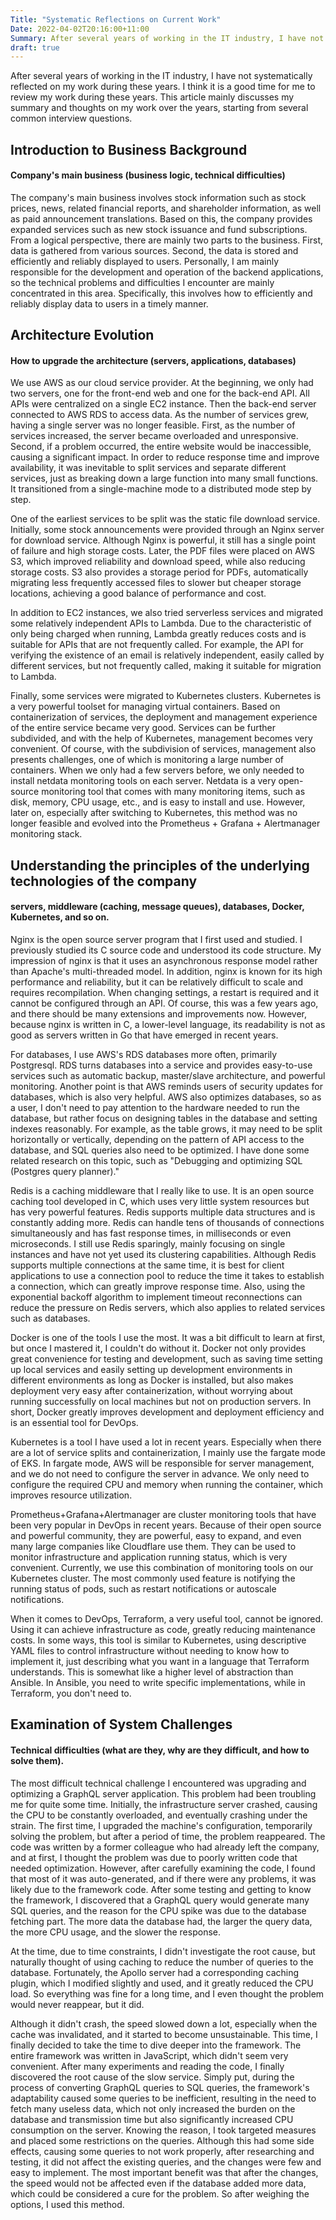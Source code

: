 ```yaml
---
Title: "Systematic Reflections on Current Work"
Date: 2022-04-02T20:16:00+11:00
Summary: After several years of working in the IT industry, I have not systematically reflected on my work during these years. I think it is a good time for me to review my work during these years. This article mainly discusses my summary and thoughts on my work over the years, starting from several common interview questions.
draft: true
---
```


After several years of working in the IT industry, I have not systematically reflected on my work during these years. I think it is a good time for me to review my work during these years. This article mainly discusses my summary and thoughts on my work over the years, starting from several common interview questions.

## Introduction to Business Background

#### Company's main business (business logic, technical difficulties)

The company's main business involves stock information such as stock prices, news, related financial reports, and shareholder information, as well as paid announcement translations. Based on this, the company provides expanded services such as new stock issuance and fund subscriptions. From a logical perspective, there are mainly two parts to the business. First, data is gathered from various sources. Second, the data is stored and efficiently and reliably displayed to users. Personally, I am mainly responsible for the development and operation of the backend applications, so the technical problems and difficulties I encounter are mainly concentrated in this area. Specifically, this involves how to efficiently and reliably display data to users in a timely manner.

## Architecture Evolution

#### How to upgrade the architecture (servers, applications, databases)

We use AWS as our cloud service provider. At the beginning, we only had two servers, one for the front-end web and one for the back-end API. All APIs were centralized on a single EC2 instance. Then the back-end server connected to AWS RDS to access data. As the number of services grew, having a single server was no longer feasible. First, as the number of services increased, the server became overloaded and unresponsive. Second, if a problem occurred, the entire website would be inaccessible, causing a significant impact. In order to reduce response time and improve availability, it was inevitable to split services and separate different services, just as breaking down a large function into many small functions. It transitioned from a single-machine mode to a distributed mode step by step.

One of the earliest services to be split was the static file download service. Initially, some stock announcements were provided through an Nginx server for download service. Although Nginx is powerful, it still has a single point of failure and high storage costs. Later, the PDF files were placed on AWS S3, which improved reliability and download speed, while also reducing storage costs. S3 also provides a storage period for PDFs, automatically migrating less frequently accessed files to slower but cheaper storage locations, achieving a good balance of performance and cost.

In addition to EC2 instances, we also tried serverless services and migrated some relatively independent APIs to Lambda. Due to the characteristic of only being charged when running, Lambda greatly reduces costs and is suitable for APIs that are not frequently called. For example, the API for verifying the existence of an email is relatively independent, easily called by different services, but not frequently called, making it suitable for migration to Lambda.

Finally, some services were migrated to Kubernetes clusters. Kubernetes is a very powerful toolset for managing virtual containers. Based on containerization of services, the deployment and management experience of the entire service became very good. Services can be further subdivided, and with the help of Kubernetes, management becomes very convenient. Of course, with the subdivision of services, management also presents challenges, one of which is monitoring a large number of containers. When we only had a few servers before, we only needed to install netdata monitoring tools on each server. Netdata is a very open-source monitoring tool that comes with many monitoring items, such as disk, memory, CPU usage, etc., and is easy to install and use. However, later on, especially after switching to Kubernetes, this method was no longer feasible and evolved into the Prometheus + Grafana + Alertmanager monitoring stack.

## Understanding the principles of the underlying technologies of the company

#### servers, middleware (caching, message queues), databases, Docker, Kubernetes, and so on.

Nginx is the open source server program that I first used and studied. I previously studied its C source code and understood its code structure. My impression of nginx is that it uses an asynchronous response model rather than Apache's multi-threaded model. In addition, nginx is known for its high performance and reliability, but it can be relatively difficult to scale and requires recompilation. When changing settings, a restart is required and it cannot be configured through an API. Of course, this was a few years ago, and there should be many extensions and improvements now. However, because nginx is written in C, a lower-level language, its readability is not as good as servers written in Go that have emerged in recent years.

For databases, I use AWS's RDS databases more often, primarily Postgresql. RDS turns databases into a service and provides easy-to-use services such as automatic backup, master/slave architecture, and powerful monitoring. Another point is that AWS reminds users of security updates for databases, which is also very helpful. AWS also optimizes databases, so as a user, I don't need to pay attention to the hardware needed to run the database, but rather focus on designing tables in the database and setting indexes reasonably. For example, as the table grows, it may need to be split horizontally or vertically, depending on the pattern of API access to the database, and SQL queries also need to be optimized. I have done some related research on this topic, such as "Debugging and optimizing SQL (Postgres query planner)."

Redis is a caching middleware that I really like to use. It is an open source caching tool developed in C, which uses very little system resources but has very powerful features. Redis supports multiple data structures and is constantly adding more. Redis can handle tens of thousands of connections simultaneously and has fast response times, in milliseconds or even microseconds. I still use Redis sparingly, mainly focusing on single instances and have not yet used its clustering capabilities. Although Redis supports multiple connections at the same time, it is best for client applications to use a connection pool to reduce the time it takes to establish a connection, which can greatly improve response time. Also, using the exponential backoff algorithm to implement timeout reconnections can reduce the pressure on Redis servers, which also applies to related services such as databases.

Docker is one of the tools I use the most. It was a bit difficult to learn at first, but once I mastered it, I couldn't do without it. Docker not only provides great convenience for testing and development, such as saving time setting up local services and easily setting up development environments in different environments as long as Docker is installed, but also makes deployment very easy after containerization, without worrying about running successfully on local machines but not on production servers. In short, Docker greatly improves development and deployment efficiency and is an essential tool for DevOps.

Kubernetes is a tool I have used a lot in recent years. Especially when there are a lot of service splits and containerization, I mainly use the fargate mode of EKS. In fargate mode, AWS will be responsible for server management, and we do not need to configure the server in advance. We only need to configure the required CPU and memory when running the container, which improves resource utilization.

Prometheus+Grafana+Alertmanager are cluster monitoring tools that have been very popular in DevOps in recent years. Because of their open source and powerful community, they are powerful, easy to expand, and even many large companies like Cloudflare use them. They can be used to monitor infrastructure and application running status, which is very convenient. Currently, we use this combination of monitoring tools on our Kubernetes cluster. The most commonly used feature is notifying the running status of pods, such as restart notifications or autoscale notifications.

When it comes to DevOps, Terraform, a very useful tool, cannot be ignored. Using it can achieve infrastructure as code, greatly reducing maintenance costs. In some ways, this tool is similar to Kubernetes, using descriptive YAML files to control infrastructure without needing to know how to implement it, just describing what you want in a language that Terraform understands. This is somewhat like a higher level of abstraction than Ansible. In Ansible, you need to write specific implementations, while in Terraform, you don't need to.

## Examination of System Challenges

#### Technical difficulties (what are they, why are they difficult, and how to solve them).

The most difficult technical challenge I encountered was upgrading and optimizing a GraphQL server application. This problem had been troubling me for quite some time. Initially, the infrastructure server crashed, causing the CPU to be constantly overloaded, and eventually crashing under the strain. The first time, I upgraded the machine's configuration, temporarily solving the problem, but after a period of time, the problem reappeared. The code was written by a former colleague who had already left the company, and at first, I thought the problem was due to poorly written code that needed optimization. However, after carefully examining the code, I found that most of it was auto-generated, and if there were any problems, it was likely due to the framework code. After some testing and getting to know the framework, I discovered that a GraphQL query would generate many SQL queries, and the reason for the CPU spike was due to the database fetching part. The more data the database had, the larger the query data, the more CPU usage, and the slower the response. 

At the time, due to time constraints, I didn't investigate the root cause, but naturally thought of using caching to reduce the number of queries to the database. Fortunately, the Apollo server had a corresponding caching plugin, which I modified slightly and used, and it greatly reduced the CPU load. So everything was fine for a long time, and I even thought the problem would never reappear, but it did. 

Although it didn't crash, the speed slowed down a lot, especially when the cache was invalidated, and it started to become unsustainable. This time, I finally decided to take the time to dive deeper into the framework. The entire framework was written in JavaScript, which didn't seem very convenient. After many experiments and reading the code, I finally discovered the root cause of the slow service. Simply put, during the process of converting GraphQL queries to SQL queries, the framework's adaptability caused some queries to be inefficient, resulting in the need to fetch many useless data, which not only increased the burden on the database and transmission time but also significantly increased CPU consumption on the server. Knowing the reason, I took targeted measures and placed some restrictions on the queries. Although this had some side effects, causing some queries to not work properly, after researching and testing, it did not affect the existing queries, and the changes were few and easy to implement. The most important benefit was that after the changes, the speed would not be affected even if the database added more data, which could be considered a cure for the problem. So after weighing the options, I used this method.